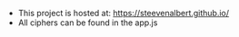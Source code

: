 - This project is hosted at: https://steevenalbert.github.io/
- All ciphers can be found in the app.js


